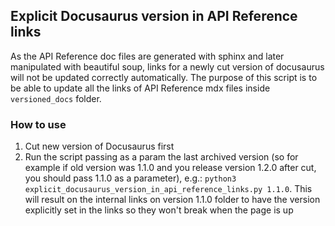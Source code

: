 ## Explicit Docusaurus version in API Reference links
As the API Reference doc files are generated with sphinx and later manipulated with beautiful soup, links for a newly cut version of docusaurus will not be updated correctly automatically. The purpose of this script is to be able to update all the links of API Reference mdx files inside `versioned_docs` folder.

### How to use

1. Cut new version of Docusaurus first
2. Run the script passing as a param the last archived version (so for example if old version was 1.1.0 and you release version 1.2.0 after cut, you should pass 1.1.0 as a parameter), e.g.:
   `python3 explicit_docusaurus_version_in_api_reference_links.py 1.1.0`.
   This will result on the internal links on version 1.1.0 folder to have the version explicitly set in the links so they won't break when the page is up
